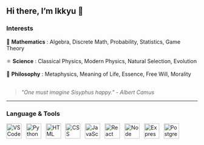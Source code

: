 ## Hi there, I’m Ikkyu 👋

### Interests  

📐 **Mathematics** : Algebra, Discrete Math, Probability, Statistics, Game Theory  <br><br>
⚛️ **Science** : Classical Physics, Modern Physics, Natural Selection, Evolution   <br><br>
🧠 **Philosophy** : Metaphysics, Meaning of Life, Essence, Free Will, Morality  <br><br>


> *"One must imagine Sisyphus happy."* - *Albert Camus*
<hr>


### Language & Tools
<img src="https://upload.wikimedia.org/wikipedia/commons/thumb/9/9a/Visual_Studio_Code_1.35_icon.svg/2048px-Visual_Studio_Code_1.35_icon.svg.png" height="40px" alt="VS Code"> &nbsp; <img src="https://upload.wikimedia.org/wikipedia/commons/thumb/c/c3/Python-logo-notext.svg/1200px-Python-logo-notext.svg.png" height="40px" alt="Python"> &nbsp; <img src="https://www.w3.org/html/logo/downloads/HTML5_Badge_512.png" height="40px" alt="HTML"> &nbsp; <img src="https://upload.wikimedia.org/wikipedia/commons/thumb/6/62/CSS3_logo.svg/2048px-CSS3_logo.svg.png" height="40px" alt="CSS"> &nbsp; <img src="https://cdn.worldvectorlogo.com/logos/logo-javascript.svg" height="40px" alt="JavaScript"> &nbsp; <img src="https://upload.wikimedia.org/wikipedia/commons/thumb/a/a7/React-icon.svg/1200px-React-icon.svg.png" height="40px" alt="React"> &nbsp; <img src="https://icon.icepanel.io/Technology/svg/Node.js.svg" height="40px" alt="Node"> &nbsp; <img src="https://img.icons8.com/color/512/express-js.png" height="40px" alt="Express"> &nbsp; <img src="https://upload.wikimedia.org/wikipedia/commons/thumb/2/29/Postgresql_elephant.svg/540px-Postgresql_elephant.svg.png?20080116191800" height="40px" alt="Postgresql">
